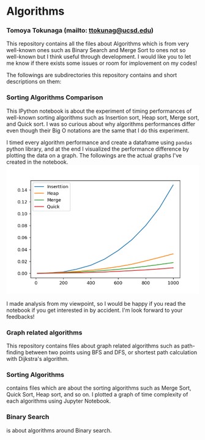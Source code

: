 # Algorithms
### Tomoya Tokunaga (mailto: ttokunag@ucsd.edu)

This repository contains all the files about Algorithms which is from very well-known ones such as Binary Search and Merge Sort to ones not so well-known but I think useful through development. I would like you to let me know if there exists some issues or room for implovement on my codes!

The followings are subdirectories this repository contains and short descriptions on them:
### Sorting Algorithms Comparison
This IPython notebook is about the experiment of timing performances of well-known sorting algorithms such as Insertion sort, Heap sort, Merge sort, and Quick sort. I was so curious about why algorithms performances differ even though their Big O notations are the same that I do this experiment.

I timed every algorithm performance and create a dataframe using `pandas` python library, and at the end I visualized the performance difference by plotting the data on a graph. The followings are the actual graphs I've created in the notebook.<br>
<img src="https://github.com/ttokunag/Algorithms/blob/master/Algorithm_Comparison/pictures/runtime_analysis1.png" width="550">

I made analysis from my viewpoint, so I would be happy if you read the notebook if you get interested in by accident. I'm look forward to your feedbacks!

### Graph related algorithms
This repository contains files about graph related algorithms such as path-finding between two points using BFS and DFS, or shortest path calculation with Dijkstra's algorithm.

### Sorting Algorithms
contains files which are about the sorting algorithms such as Merge Sort, Quick Sort, Heap sort, and so on.
I plotted a graph of time complexity of each algorithms using Jupyter Notebook.

### Binary Search
is about algorithms around Binary search.
